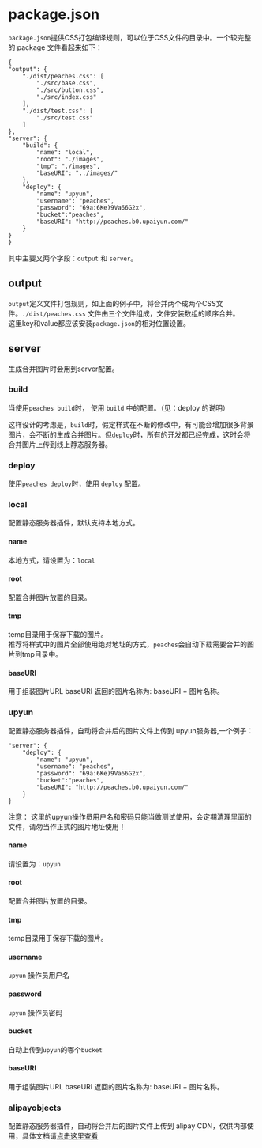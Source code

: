 package.json
=========
`package.json`提供CSS打包编译规则，可以位于CSS文件的目录中。一个较完整的 package 文件看起来如下：

    {
    "output": {
        "./dist/peaches.css": [
            "./src/base.css",
            "./src/button.css",
            "./src/index.css"
        ],
        "./dist/test.css": [
            "./src/test.css"
        ]
    },
    "server": {
        "build": {
            "name": "local",
            "root": "./images",
            "tmp": "./images",
            "baseURI": "../images/"
        },
        "deploy": {
            "name": "upyun",
            "username": "peaches",
            "password": "69a:6Ke)9Va66G2x",
            "bucket":"peaches",
            "baseURI": "http://peaches.b0.upaiyun.com/"
        }
    }
    }

其中主要又两个字段：`output` 和 `server`。
## output
`output`定义文件打包规则，如上面的例子中，将合并两个成两个CSS文件。`./dist/peaches.css` 文件由三个文件组成，文件安装数组的顺序合并。  
这里key和value都应该安装`package.json`的相对位置设置。

## server
 生成合并图片时会用到server配置。
 
### build
当使用`peaches build`时， 使用   `build` 中的配置。（见：deploy 的说明）

这样设计的考虑是，`build`时，假定样式在不断的修改中，有可能会增加很多背景图片，会不断的生成合并图片。但`deploy`时，所有的开发都已经完成，这时会将合并图片上传到线上静态服务器。

### deploy
 使用`peaches deploy`时，使用 `deploy` 配置。
 
### local
配置静态服务器插件，默认支持本地方式。

#### name
本地方式，请设置为：`local`

#### root
配置合并图片放置的目录。

#### tmp
temp目录用于保存下载的图片。  
推荐将样式中的图片全部使用绝对地址的方式，`peaches`会自动下载需要合并的图片到tmp目录中。

#### baseURI
用于组装图片URL
baseURI 返回的图片名称为: baseURI + 图片名称。


### upyun
配置静态服务器插件，自动将合并后的图片文件上传到 upyun服务器,一个例子：

    "server": {
        "deploy": {
            "name": "upyun",
            "username": "peaches",
            "password": "69a:6Ke)9Va66G2x",
            "bucket":"peaches",
            "baseURI": "http://peaches.b0.upaiyun.com/"
        }
    }

注意： 这里的upyun操作员用户名和密码只能当做测试使用，会定期清理里面的文件，请勿当作正式的图片地址使用！

#### name
请设置为：`upyun`

#### root 
配置合并图片放置的目录。

#### tmp
temp目录用于保存下载的图片。  

#### username
`upyun` 操作员用户名
#### password
`upyun` 操作员密码

#### bucket
自动上传到`upyun`的哪个`bucket`

#### baseURI
用于组装图片URL
baseURI 返回的图片名称为: baseURI + 图片名称。

### alipayobjects
配置静态服务器插件，自动将合并后的图片文件上传到 alipay CDN，仅供内部使用，具体文档请[点击这里查看](http://doc.alipay.net/pages/viewpage.action?pageId=40307104)


